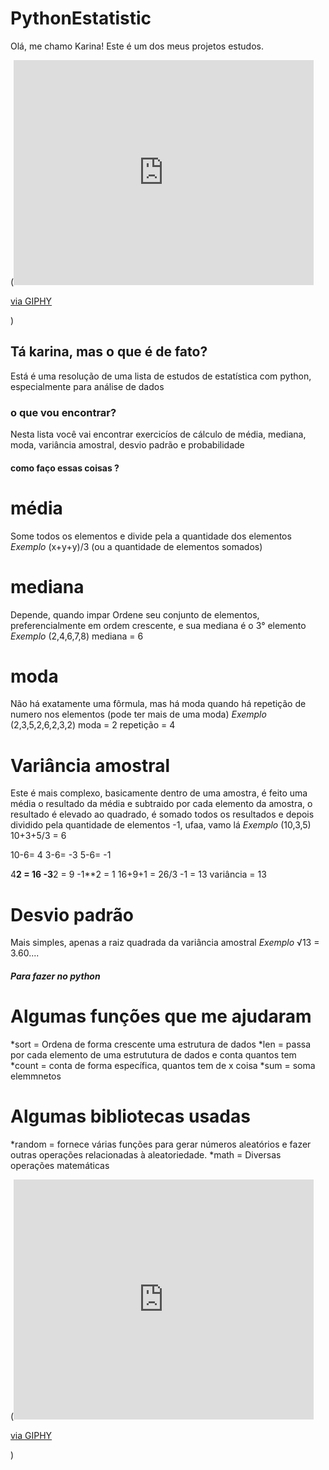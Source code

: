 # PythonEstatistic
Olá, me chamo Karina! Este é um dos meus projetos estudos.

(<iframe src="https://giphy.com/embed/vFKqnCdLPNOKc" width="480" height="360" style="" frameBorder="0" class="giphy-embed" allowFullScreen></iframe><p><a href="https://giphy.com/gifs/cat-lol-vFKqnCdLPNOKc">via GIPHY</a></p>)

## Tá karina, mas o que é de fato?
Está é uma resolução de uma lista de estudos de estatística com python, especialmente para análise de dados 

### o que vou encontrar?
Nesta lista você vai encontrar exercicíos de cálculo de média, mediana, moda, variância amostral, desvio padrão e probabilidade 

#### como faço essas coisas ?

# média 
Some todos os elementos e divide pela a quantidade dos elementos
*Exemplo*
(x+y+y)/3 (ou a quantidade de elementos somados)

# mediana
Depende, quando impar
Ordene seu conjunto de elementos, preferencialmente em ordem crescente, e sua mediana é o 3° elemento
*Exemplo*
(2,4,6,7,8)
mediana = 6

# moda
Não há exatamente uma fôrmula, mas há moda quando há repetição de numero nos elementos (pode ter mais de uma moda)
*Exemplo*
(2,3,5,2,6,2,3,2) 
moda = 2 
repetição = 4

# Variância amostral
Este é mais complexo, basicamente dentro de uma amostra, é feito uma média o resultado da média e subtraido por cada elemento da amostra, 
o resultado é elevado ao quadrado, é somado todos os resultados e depois dividido pela quantidade de elementos -1, ufaa, vamo lá
*Exemplo*
(10,3,5)
10+3+5/3 = 6

10-6= 4
3-6= -3
5-6= -1

4**2 = 16
-3**2 = 9
-1**2 = 1
16+9+1 = 26/3 -1 = 13
variância = 13

# Desvio padrão 
Mais simples, apenas a raiz quadrada da variância amostral
*Exemplo*
√13 = 3.60....

##### Para fazer no python 
# Algumas funções que me ajudaram 
*sort = Ordena de forma crescente uma estrutura de dados
*len = passa por cada elemento de uma estrututura de dados e conta quantos tem 
*count = conta de forma específica, quantos tem de x coisa 
*sum = soma elemmnetos 
# Algumas bibliotecas usadas
*random = fornece várias funções para gerar números aleatórios e fazer outras operações relacionadas à aleatoriedade.
*math = Diversas operações matemáticas

(<iframe src="https://giphy.com/embed/HEOQ8abOwAxbHmpmTR" width="480" height="384" style="" frameBorder="0" class="giphy-embed" allowFullScreen></iframe><p><a href="https://giphy.com/gifs/math-calculate-hyper-cats-HEOQ8abOwAxbHmpmTR">via GIPHY</a></p>)


